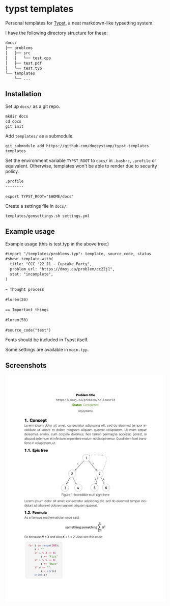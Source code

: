 # typst templates

Personal templates for [Typst](https://github.com/typst/typst), a neat markdown-like typsetting system.

I have the following directory structure for these:

```
docs/
├── problems
│   ├── src
│   │   └── test.cpp
│   ├── test.pdf
│   └── test.typ
└── templates
    └── ...
```

## Installation

Set up `docs/` as a git repo.

    mkdir docs
    cd docs
    git init

Add `templates/` as a submodule.
    
    git submodule add https://github.com/dogeystamp/typst-templates templates

Set the environment variable `TYPST_ROOT` to `docs/` in `.bashrc`, `.profile` or equivalent.
Otherwise, templates won't be able to render due to security policy.

    .profile
    --------

    export TYPST_ROOT="$HOME/docs"

Create a settings file in `docs/`:

    templates/gensettings.sh settings.yml

## Example usage

Example usage (this is test.typ in the above tree:)

```typ
#import "/templates/problems.typ": template, source_code, status
#show: template.with(
  title: "CCC '22 J1 - Cupcake Party",
  problem_url: "https://dmoj.ca/problem/cc22j1",
  stat: "incomplete",
)

= Thought process

#lorem(20)

== Important things

#lorem(50)

#source_code("test")
```

Fonts should be included in Typst itself.

Some settings are available in `main.typ`.

## Screenshots

![preview](https://raw.githubusercontent.com/dogeystamp/typst-templates/master/preview.jpg)
